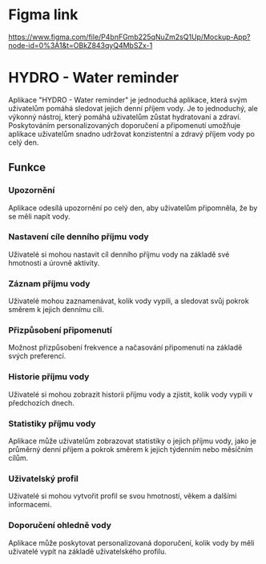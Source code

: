 # Figma link
https://www.figma.com/file/P4bnFGmb225qNuZm2sQ1Up/Mockup-App?node-id=0%3A1&t=OBkZ843qyQ4MbSZx-1
# HYDRO - Water reminder
Aplikace "HYDRO - Water reminder" je jednoduchá aplikace, která svým uživatelům pomáhá sledovat jejich denní příjem vody. Je to jednoduchý, ale výkonný nástroj, který pomáhá uživatelům zůstat hydratovaní a zdraví. Poskytováním personalizovaných doporučení a připomenutí umožňuje aplikace uživatelům snadno udržovat konzistentní a zdravý příjem vody po celý den.
## Funkce
### Upozornění
Aplikace odesílá upozornění po celý den, aby uživatelům připomněla, že by se měli napít vody.
### Nastavení cíle denního příjmu vody
Uživatelé si mohou nastavit cíl denního příjmu vody na základě své hmotnosti a úrovně aktivity.
### Záznam příjmu vody
Uživatelé mohou zaznamenávat, kolik vody vypili, a sledovat svůj pokrok směrem k jejich dennímu cíli.
### Přizpůsobení připomenutí
Možnost přizpůsobení frekvence a načasování připomenutí na základě svých preferencí.
### Historie příjmu vody
Uživatelé si mohou zobrazit historii příjmu vody a zjistit, kolik vody vypili v předchozích dnech.
### Statistiky příjmu vody
Aplikace může uživatelům zobrazovat statistiky o jejich příjmu vody, jako je průměrný denní příjem a pokrok směrem k jejich týdenním nebo měsíčním cílům.
### Uživatelský profil
Uživatelé si mohou vytvořit profil se svou hmotností, věkem a dalšími informacemi.
### Doporučení ohledně vody
Aplikace může poskytovat personalizovaná doporučení, kolik vody by měli uživatelé vypít na základě uživatelského profilu.
